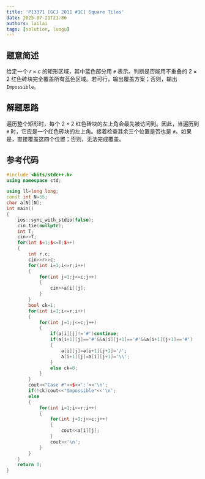 ```yaml
---
title: 'P13371 [GCJ 2011 #1C] Square Tiles'
date: 2025-07-21T21:06
authors: lailai
tags: [solution, luogu]
---
```


<Solution pid="P13371" aid="n57yexr9" />

<!-- truncate -->

## 题意简述

给定一个 $r\times c$ 的矩形区域，其中蓝色部分用 `#` 表示。判断是否能用不重叠的 $2\times 2$ 红色砖块完全覆盖所有蓝色区域。若可行，输出覆盖方案；否则，输出 `Impossible`。

## 解题思路

遍历整个矩形时，每个 $2\times 2$ 红色砖块的左上角会最先被访问到。因此，当遍历到 `#` 时，它应是一个红色砖块的左上角。接着检查其余三个位置是否也是 `#`。如果是，直接覆盖这四个位置；否则，无法完成覆盖。

## 参考代码

```cpp
#include <bits/stdc++.h>
using namespace std;

using ll=long long;
const int N=55;
char a[N][N];
int main()
{
	ios::sync_with_stdio(false);
	cin.tie(nullptr);
	int T;
	cin>>T;
	for(int $=1;$<=T;$++)
	{
		int r,c;
		cin>>r>>c;
		for(int i=1;i<=r;i++)
		{
			for(int j=1;j<=c;j++)
			{
				cin>>a[i][j];
			}
		}
		bool ck=1;
		for(int i=1;i<=r;i++)
		{
			for(int j=1;j<=c;j++)
			{
				if(a[i][j]!='#')continue;
				if(a[i+1][j]=='#'&&a[i][j+1]=='#'&&a[i+1][j+1]=='#')
				{
					a[i][j]=a[i+1][j+1]='/';
					a[i+1][j]=a[i][j+1]='\\';
				}
				else ck=0;
			}
		}
		cout<<"Case #"<<$<<':'<<'\n';
		if(!ck)cout<<"Impossible"<<'\n';
		else
		{
			for(int i=1;i<=r;i++)
			{
				for(int j=1;j<=c;j++)
				{
					cout<<a[i][j];
				}
				cout<<'\n';
			}
		}
	}
	return 0;
}
```
